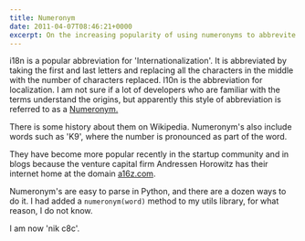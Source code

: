 ```yaml
---
title: Numeronym
date: 2011-04-07T08:46:21+0000
excerpt: On the increasing popularity of using numeronyms to abbrevite
---
```



i18n is a popular abbreviation for 'Internationalization'. It is abbreviated by taking the first and last letters and replacing all the characters in the middle with the number of characters replaced. l10n is the abbreviation for localization. I am not sure if a lot of developers who are familiar with the terms understand the origins, but apparently this style of abbreviation is referred to as a [Numeronym.](http://en.wikipedia.org/wiki/Numeronym)

There is some history about them on Wikipedia. Numeronym's also include words such as 'K9', where the number is pronounced as part of the word.

They have become more popular recently in the startup community and in blogs because the venture capital firm Andressen Horowitz has their internet home at the domain [a16z.com](http://www.a16z.com).

Numeronym's are easy to parse in Python, and there are a dozen ways to do it. I had added a `numeronym(word)` method to my utils library, for what reason, I do not know.

I am now 'nik c8c'.

